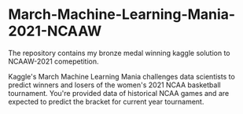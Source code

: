 # March-Machine-Learning-Mania-2021-NCAAW

The repository contains my bronze medal winning kaggle solution to NCAAW-2021 comepetition. 

Kaggle's March Machine Learning Mania challenges data scientists to predict winners and losers of the women's 2021 NCAA basketball tournament. You're provided data of historical NCAA games and are expected to predict the bracket for current year tournament. 
